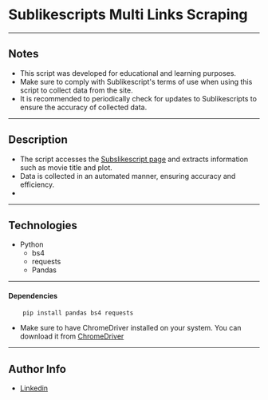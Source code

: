 # Sublikescripts Multi Links Scraping

---
## Notes

- This script was developed for educational and learning purposes.
- Make sure to comply with Sublikescript's terms of use when using this script to collect data from the site.
- It is recommended to periodically check for updates to Sublikescripts to ensure the accuracy of collected data.
---
## Description

- The script accesses the [Subslikescript page](https://subslikescript.com/movies) and extracts information such as movie title and plot.
- Data is collected in an automated manner, ensuring accuracy and efficiency.
- 
---

## Technologies

- Python
  - bs4
  - requests
  - Pandas
    
---

#### Dependencies

```html
    pip install pandas bs4 requests
```
- Make sure to have ChromeDriver installed on your system. You can download it from [ChromeDriver](https://chromedriver.chromium.org/downloads)

---

## Author Info

- [Linkedin](https://www.linkedin.com/in/gustavo-vinhola-dos-santos-269a01215/)
